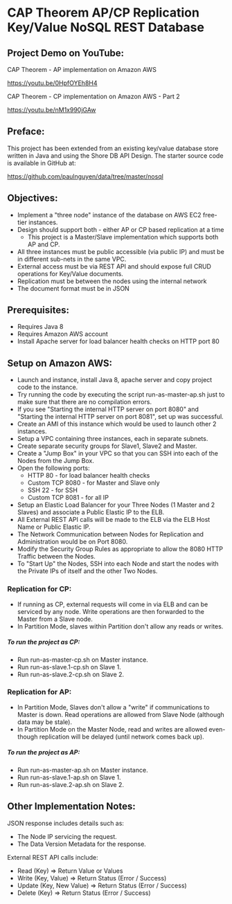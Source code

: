 # CAP Theorem AP/CP Replication Key/Value NoSQL REST Database

## Project Demo on YouTube:
CAP Theorem - AP implementation on Amazon AWS

https://youtu.be/0HpfOYEh8H4

CAP Theorem - CP implementation on Amazon AWS - Part 2

https://youtu.be/nM1x990jGAw


## Preface:

This project has been extended from an existing key/value database store written in Java and using the Shore DB API Design. 
The starter source code is available in GitHub at:

https://github.com/paulnguyen/data/tree/master/nosql


## Objectives:

* Implement a "three node" instance of the database on AWS EC2 free-tier instances.
* Design should support both -  either AP or CP based replication at a time
  * This project is a Master/Slave implementation which supports both AP and CP.
* All three instances must be public accessible (via public IP) and must be in different sub-nets in the same VPC.
* External access must be via REST API and should expose full CRUD operations for Key/Value documents.
* Replication must be between the nodes using the internal network
* The document format must be in JSON

## Prerequisites:
* Requires Java 8
* Requires Amazon AWS account
* Install Apache server for load balancer health checks on HTTP port 80

## Setup on Amazon AWS:
* Launch and instance, install Java 8, apache server and copy project code to the instance.
* Try running the code by executing the script run-as-master-ap.sh just to make sure that there are no compilation errors.
* If you see "Starting the internal HTTP server on port 8080" and "Starting the internal HTTP server on port 8081", set up was successful.
* Create an AMI of this instance which would be used to launch other 2 instances.
* Setup a VPC containing three instances, each in separate subnets.
* Create separate security groups for Slave1, Slave2 and Master.
* Create  a "Jump Box" in your VPC so that you can SSH into each of the Nodes from the Jump Box.
* Open the following ports:
  * HTTP 80 - for load balancer health checks
  * Custom TCP 8080 - for Master and Slave only
  * SSH 22 - for SSH
  * Custom TCP 8081 - for all IP
* Setup an Elastic Load Balancer for your Three Nodes (1 Master and 2 Slaves) and associate a Public Elastic IP to the ELB.
* All External REST API calls will be made to the ELB via the ELB Host Name or Public Elastic IP.
* The Network Communication between Nodes for Replication and Administration would be on Port 8080.
* Modify the Security Group Rules as appropriate to allow the 8080  HTTP Traffic between the Nodes.
* To "Start Up" the Nodes, SSH into each Node and start the nodes with the Private IPs of itself and the other Two Nodes. 

### Replication for CP:
* If running as CP, external requests will come in via ELB and can be serviced by any node.  Write operations are then forwarded to the Master from a Slave node.
* In Partition Mode, slaves within Partition don't allow any reads or writes.

##### To run the project as CP:
* Run run-as-master-cp.sh on Master instance.
* Run run-as-slave.1-cp.sh on Slave 1.
* Run run-as-slave.2-cp.sh on Slave 2.

### Replication for AP:
* In Partition Mode, Slaves don't allow a "write" if communications to Master is down.  Read operations are allowed from Slave Node (although data may be stale).
* In Partition Mode on the Master Node, read and writes are allowed even-though replication will be delayed (until network comes back up).

##### To run the project as AP:
* Run run-as-master-ap.sh on Master instance.
* Run run-as-slave.1-ap.sh on Slave 1.
* Run run-as-slave.2-ap.sh on Slave 2.

## Other Implementation Notes:
JSON response includes details such as: 
* The Node IP servicing the request.
* The Data Version Metadata for the response.

External REST API calls include:
* Read (Key) => Return Value or Values
* Write (Key, Value) => Return Status (Error / Success)
* Update (Key, New Value) => Return Status (Error / Success)
* Delete (Key) => Return Status (Error / Success)
